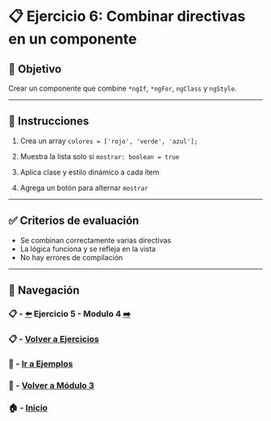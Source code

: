 # 📋 Ejercicio 6: Combinar directivas en un componente

## 🎯 Objetivo
Crear un componente que combine `*ngIf`, `*ngFor`, `ngClass` y `ngStyle`.

---

## 📝 Instrucciones
1. Crea un array `colores = ['rojo', 'verde', 'azul'];`

2. Muestra la lista solo si `mostrar: boolean = true`

3. Aplica clase y estilo dinámico a cada ítem

4. Agrega un botón para alternar `mostrar`

---

## ✅ Criterios de evaluación
- Se combinan correctamente varias directivas
- La lógica funciona y se refleja en la vista
- No hay errores de compilación

---

## 🔁 Navegación

### 📋 -  [⬅️](./Ejercicio_5.md) Ejercicio 5 - Modulo 4 [➡️](../../../Modulo_4_/Modulo_4.md)

### 📋 - [Volver a Ejercicios](../README.md)

### 🧪 - [Ir a Ejemplos](../../Ejemplos/README.md) 

### 📘 - [Volver a Módulo 3](../../Modulo_3.md) 

### 🏠 - [Inicio](../../../README.md)

